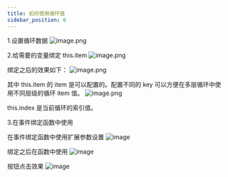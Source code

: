```yaml
---
title: 如何使用循环值
sidebar_position: 0
---
```

1.设置循环数据
![image.png](https://img.alicdn.com/imgextra/i1/O1CN01Gw1kXO1qaXulQCWap_!!6000000005512-2-tps-3840-1900.png)

2.给需要的变量绑定 this.item
![image.png](https://img.alicdn.com/imgextra/i1/O1CN01RpP2Ev24lRxjqpHdY_!!6000000007431-2-tps-3840-1892.png)

绑定之后的效果如下：
![image.png](https://img.alicdn.com/imgextra/i3/O1CN019qa1J31m7ugsXcnaA_!!6000000004908-2-tps-3840-1884.png)

其中 this.item 的 item 是可以配置的。配置不同的 key 可以方便在多层循环中使用不同层级的循环 item 值。
![image.png](https://img.alicdn.com/imgextra/i4/O1CN01XQfnYL1P4wxn01oXv_!!6000000001788-2-tps-3840-1896.png)

this.index 是当前循环的索引值。

3.在事件绑定函数中使用

在事件绑定函数中使用扩展参数设置
![image](https://github.com/alibaba/lowcode-engine/assets/11935995/7274506e-decd-497a-b07f-c95941a706b4)

绑定之后在函数中使用
![image](https://github.com/alibaba/lowcode-engine/assets/11935995/9d52ee5c-9959-4991-91be-9391e639bb7e)

按钮点击效果
![image](https://github.com/alibaba/lowcode-engine/assets/11935995/6ca590c9-1f5f-4d48-94a5-439130a22e92)
